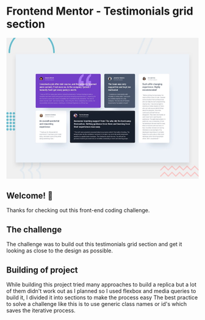 # Frontend Mentor - Testimonials grid section

![Design preview for the Testimonials grid section coding challenge](./design/desktop-preview.jpg)

## Welcome! 👋

Thanks for checking out this front-end coding challenge.

## The challenge

The challenge was to build out this testimonials grid section and get it looking as close to the design as possible.

## Building of project

While building this project tried many approaches to build a replica but a lot of them didn't work out as I planned so I used flexbox and media queries to build it, I 
divided it into sections to make the process easy The best practice to solve a challenge like this is to use generic class names or id's which saves the iterative 
process.

